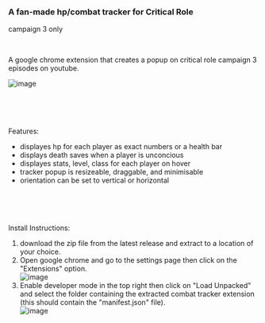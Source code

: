 ### A fan-made hp/combat tracker for Critical Role
campaign 3 only

<br />

A google chrome extension that creates a popup on critical role campaign 3 episodes on youtube.

![image](https://user-images.githubusercontent.com/38895965/174465183-4abb8f86-1123-448f-922d-13644e52732d.png)

<br />
<br />
<br />

Features:
- displayes hp for each player as exact numbers or a health bar
- displays death saves when a player is unconcious
- displayes stats, level, class for each player on hover
- tracker popup is resizeable, draggable, and minimisable
- orientation can be set to vertical or horizontal

<br />
<br />
<br />

Install Instructions:

1) download the zip file from the latest release and extract to a location of your choice.
2) Open google chrome and go to the settings page then click on the "Extensions" option.  
![image](https://user-images.githubusercontent.com/38895965/174467353-29f913f8-08e2-44e5-b7bd-14102e39e4b4.png)
3) Enable developer mode in the top right then click on "Load Unpacked" and select the folder containing the extracted combat tracker extension (this should contain the "manifest.json" file).  
![image](https://user-images.githubusercontent.com/38895965/174467489-250db389-d18f-4177-8fbc-05d7c577d2d3.png)
